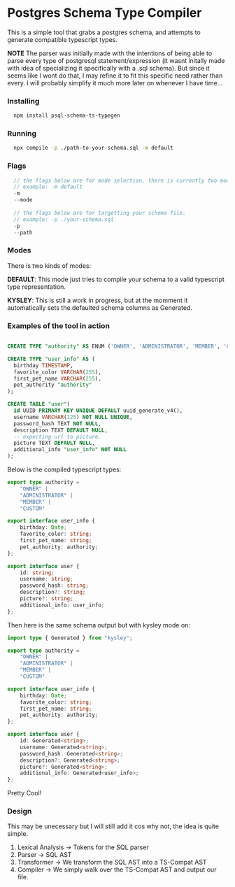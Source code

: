 # Postgres Schema Type Compiler

This is a simple tool that grabs a postgres schema, and attempts to generate compatible typescript types.

**NOTE** The parser was initially made with the intentions of being able to parse every type of postgresql statement/expression 
(it wasnt initally made with idea of specializing it specifically with a .sql schema). But since it seems like I wont
do that, I may refine it to fit this specific need rather than every. I will probably simplify it much more later on whenever I have time...

### Installing

```sh
  npm install psql-schema-ts-typegen
```

### Running

```sh
  npx compile -p ./path-to-your-schema.sql -m default
```

### Flags

```ts
  // the flags below are for mode selection, there is currently two modes: "default" and "kysley"
  // example: -m default
  -m 
  --mode
    
  // the flags below are for targetting your schema file.
  // example: -p ./your-schema.sql
  -p
  --path  
```

### Modes

There is two kinds of modes:

**DEFAULT**: This mode just tries to compile your schema to a valid typescript type representation. 

**KYSLEY**: This is still a work in progress, but at the momment it automatically sets the defaulted schema columns as Generated<type>.


### Examples of the tool in action

```sql

CREATE TYPE "authority" AS ENUM ('OWNER', 'ADMINISTRATOR', 'MEMBER', 'CUSTOM');

CREATE TYPE "user_info" AS (
  birthday TIMESTAMP,
  favorite_color VARCHAR(255),
  first_pet_name VARCHAR(255),
  pet_authority "authority"
);

CREATE TABLE "user"(
  id UUID PRIMARY KEY UNIQUE DEFAULT uuid_generate_v4(),
  username VARCHAR(125) NOT NULL UNIQUE,
  password_hash TEXT NOT NULL,
  description TEXT DEFAULT NULL,
  -- expecting url to picture.
  picture TEXT DEFAULT NULL,
  additional_info "user_info" NOT NULL
);

```

Below is the compiled typescript types:

```ts
export type authority =
	"OWNER" |
	"ADMINISTRATOR" |
	"MEMBER" |
	"CUSTOM" 

export interface user_info {
	birthday: Date;
	favorite_color: string;
	first_pet_name: string;
	pet_authority: authority;
};

export interface user {
	id: string;
	username: string;
	password_hash: string;
	description?: string;
	picture?: string;
	additional_info: user_info;
};
```

Then here is the same schema output but with kysley mode on:

```ts
import type { Generated } from "kysley";

export type authority =
	"OWNER" |
	"ADMINISTRATOR" |
	"MEMBER" |
	"CUSTOM" 

export interface user_info {
	birthday: Date;
	favorite_color: string;
	first_pet_name: string;
	pet_authority: authority;
};

export interface user {
	id: Generated<string>;
	username: Generated<string>;
	password_hash: Generated<string>;
	description?: Generated<string>;
	picture?: Generated<string>;
	additional_info: Generated<user_info>;
};
```

Pretty Cool!


### Design

This may be unecessary but I will still add it cos why not, the idea is quite simple.

1. Lexical Analysis -> Tokens for the SQL parser
2. Parser -> SQL AST
3. Transformer -> We transform the SQL AST into a TS-Compat AST
4. Compiler -> We simply walk over the TS-Compat AST and output our file.
